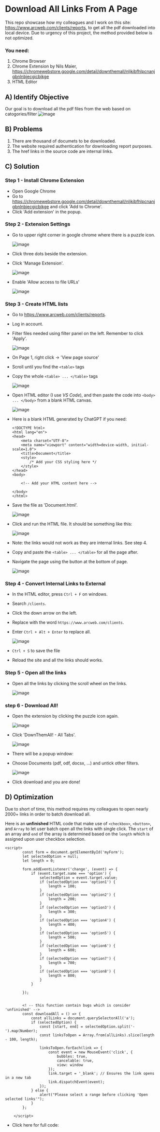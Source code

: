 # Download All Links From A Page

This repo showcase how my colleagues and I work on this site: https://www.arcweb.com/clients/reports, to get all the pdf downloaded into local device.
Due to urgency of this project, the method provided below is not optimized.

### You need: 
1. Chrome Browser
2. Chrome Extension by Nils Maier, https://chromewebstore.google.com/detail/downthemall/nljkibfhlpcnanjgbnlnbjecgicbjkge
3. HTML Editor

## A) Identify Objective
Our goal is to download all the pdf files from the web based on catogories/filter
![image](https://github.com/CPJ03/download-all-links-from-a-page/assets/88066484/c39120bd-acdf-4a31-b59e-74c71a00d268)

## B) Problems
1. There are thousand of documets to be downloaded. 
2. The website required authentication for downloading report purposes.
3. The href links in the source code are internal links.

## C) Solution
### Step 1 - Install Chrome Extension
- Open Google Chrome
- Go to https://chromewebstore.google.com/detail/downthemall/nljkibfhlpcnanjgbnlnbjecgicbjkge and click 'Add to Chrome'.
- Click 'Add extension' in the popup.

### Step 2 - Extension Settings
- Go to upper right corner in google chrome where there is a puzzle icon.
  
   ![image](https://github.com/CPJ03/download-all-links-from-a-page/assets/88066484/15eecfb0-3d43-46a6-91e4-5d4636e6e53a)
 
- Click three dots beside the extension.
- Click 'Manage Extension'.
  
  ![image](https://github.com/CPJ03/download-all-links-from-a-page/assets/88066484/16404c8b-31fd-446d-9bed-b12ce9648f48)

- Enable 'Allow access to file URLs'
  
  ![image](https://github.com/CPJ03/download-all-links-from-a-page/assets/88066484/cb730de5-e391-414f-bff3-9ec2c766425c)

### Step 3 - Create HTML lists
- Go to https://www.arcweb.com/clients/reports.
- Log in account.
- Filter files needed using filter panel on the left. Remember to click 'Apply'. 

  ![image](https://github.com/CPJ03/download-all-links-from-a-page/assets/88066484/e23ffb93-b30d-43e8-a397-a88cda67fee1)

- On Page 1, right click -> 'View page source'
- Scroll until you find the `<table>` tags
- Copy the whole `<table> ... </table>` tags

  ![image](https://github.com/CPJ03/download-all-links-from-a-page/assets/88066484/366c076f-7ee8-4dda-a492-c20e16b25c1f)

- Open HTML editor (I use _VS Code_), and then paste the code into `<body> ... </body>` from a blank HTML canvas.

  ![image](https://github.com/CPJ03/download-all-links-from-a-page/assets/88066484/8eca98f9-7f02-4a65-94eb-183640af4e37)

  
- Here is a blank HTML generated by ChatGPT if you need: 
  ```
  <!DOCTYPE html>
  <html lang="en">
  <head>
      <meta charset="UTF-8">
      <meta name="viewport" content="width=device-width, initial-scale=1.0">
      <title>Document</title>
      <style>
          /* Add your CSS styling here */
      </style>
  </head>
  <body>

      <!-- Add your HTML content here -->

  </body>
  </html>
  ```

- Save the file as 'Document.html'.
    
  ![image](https://github.com/CPJ03/download-all-links-from-a-page/assets/88066484/39b7e149-a2b0-44f3-a8bd-726e77266317)

- Click and run the HTML file. It should be something like this:

  ![image](https://github.com/CPJ03/download-all-links-from-a-page/assets/88066484/0d89f85e-62d1-473c-812a-18504b2e7ff3)
- Note: the links would not work as they are internal links. See step 4.
- Copy and paste the `<table> ... </table>` for all the page after.
- Navigate the page using the button at the bottom of page.

  ![image](https://github.com/CPJ03/download-all-links-from-a-page/assets/88066484/57887aa6-88c8-48c0-8293-1529b5f57767)

    
### Step 4 - Convert Internal Links to External
- In the HTML editor, press `Ctrl + F` on windows.
- Search `/clients`.
- Click the down arrow on the left.
- Replace with the word `https://www.arcweb.com/clients`.
- Enter `Ctrl + Alt + Enter` to replace all. 
 
  ![image](https://github.com/CPJ03/download-all-links-from-a-page/assets/88066484/797e1958-2c04-4caf-a132-da0fdeaf1016)

- `Ctrl + S` to save the file
- Reload the site and all the links should works.
    
### Step 5 - Open all the links
- Open all the links by clicking the scroll wheel on the links.

  ![image](https://github.com/CPJ03/download-all-links-from-a-page/assets/88066484/29633cbd-ce76-4a80-9a64-76f5d06ef5e9)

### step 6 - Download All!
- Open the extension by clicking the puzzle icon again.
  
  ![image](https://github.com/CPJ03/download-all-links-from-a-page/assets/88066484/afe33fee-f2e3-4bab-a8de-21570f8c432a)

- Click 'DownThemAll! - All Tabs'. 

  ![image](https://github.com/CPJ03/download-all-links-from-a-page/assets/88066484/00c0454f-5593-403d-8dc7-ee7fc37c1395)

- There will be a popup window: 
- Choose Documents (pdf, odf, docsx, ...) and untick other filters.
  
  ![image](https://github.com/CPJ03/download-all-links-from-a-page/assets/88066484/5b57a85d-c6f8-4392-a44c-5775c6553456)

- Click download and you are done! 
 
## D) Optimization
Due to short of time, this method requires my colleagues to open nearly 2000+ links in order to batch download all. 

Here is an **unfinished** HTML code that make use of `<checkbox>`, `<button>`, and `Array` to let user batch open all the links with single click. The `start` of an array and `end` of the array is determined based on the `length` which is assigned upon user checkbox selection. 
```
<script>
        const form = document.getElementById('myForm');
        let selectedOption = null;
        let length = 0;

        form.addEventListener('change', (event) => {
            if (event.target.name === 'option') {
                selectedOption = event.target.value;
                if (selectedOption === 'option1') {
                    length = 100;
                }
                if (selectedOption === 'option2') {
                    length = 200;
                }
                if (selectedOption === 'option3') {
                    length = 300;
                }
                if (selectedOption === 'option4') {
                    length = 400;
                }
                if (selectedOption === 'option5') {
                    length = 500;
                }
                if (selectedOption === 'option6') {
                    length = 600;
                }
                if (selectedOption === 'option7') {
                    length = 700;
                }
                if (selectedOption === 'option8') {
                    length = 800;
                }
            }
            
        });


        <! -- this function contain bugs which is consider 'unfinished' -->
        const downloadAll = () => {
            const allLinks = document.querySelectorAll('a');
            if (selectedOption) {
                const [start, end] = selectedOption.split('-').map(Number);
                const linksToOpen = Array.from(allLinks).slice(length - 100, length);

                linksToOpen.forEach(link => {
                    const event = new MouseEvent('click', {
                        bubbles: true,
                        cancelable: true,
                        view: window
                    });
                    link.target = '_blank'; // Ensures the link opens in a new tab
                    link.dispatchEvent(event);
                });
            } else {
                alert("Please select a range before clicking 'Open selected links'");
            }
        };
    
    </script>
```
- Click here for full code: 
